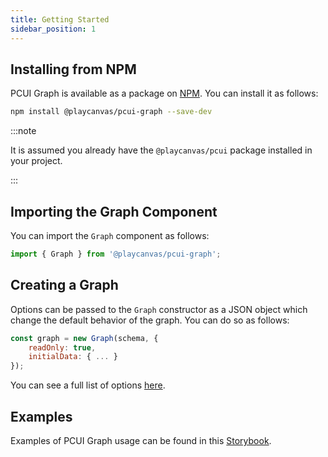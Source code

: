```yaml
---
title: Getting Started
sidebar_position: 1
---
```


## Installing from NPM

PCUI Graph is available as a package on [NPM](https://www.npmjs.com/package/@playcanvas/pcui-graph). You can install it as follows:

```bash
npm install @playcanvas/pcui-graph --save-dev
```

:::note

It is assumed you already have the `@playcanvas/pcui` package installed in your project.

:::

## Importing the Graph Component

You can import the `Graph` component as follows:

```javascript
import { Graph } from '@playcanvas/pcui-graph';
```

## Creating a Graph

Options can be passed to the `Graph` constructor as a JSON object which change the default behavior of the graph. You can do so as follows:

```javascript
const graph = new Graph(schema, {
    readOnly: true,
    initialData: { ... }
});
```

You can see a full list of options [here](https://api.playcanvas.com/classes/PCUIGraph.Graph.html#constructor).

## Examples

Examples of PCUI Graph usage can be found in this [Storybook](https://playcanvas.github.io/pcui-graph/storybook/).
